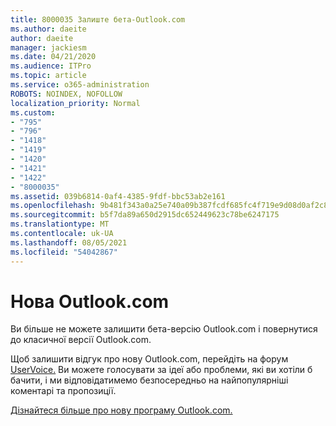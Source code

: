 ```yaml
---
title: 8000035 Залиште бета-Outlook.com
ms.author: daeite
author: daeite
manager: jackiesm
ms.date: 04/21/2020
ms.audience: ITPro
ms.topic: article
ms.service: o365-administration
ROBOTS: NOINDEX, NOFOLLOW
localization_priority: Normal
ms.custom:
- "795"
- "796"
- "1418"
- "1419"
- "1420"
- "1421"
- "1422"
- "8000035"
ms.assetid: 039b6814-0af4-4385-9fdf-bbc53ab2e161
ms.openlocfilehash: 9b481f343a0a25e740a09b387fcdf685fc4f719e9d08d0af2c885f7441ff1b23
ms.sourcegitcommit: b5f7da89a650d2915dc652449623c78be6247175
ms.translationtype: MT
ms.contentlocale: uk-UA
ms.lasthandoff: 08/05/2021
ms.locfileid: "54042867"
---
```

# <a name="the-new-outlookcom"></a>Нова Outlook.com

Ви більше не можете залишити бета-версію Outlook.com і повернутися до класичної версії Outlook.com.
  
Щоб залишити відгук про нову Outlook.com, перейдіть на форум [UserVoice.](https://go.microsoft.com/fwlink/p/?linkid=851599) Ви можете голосувати за ідеї або проблеми, які ви хотіли б бачити, і ми відповідатимемо безпосередньо на найпопулярніші коментарі та пропозиції.
  
[Дізнайтеся більше про нову програму Outlook.com.](https://go.microsoft.com/fwlink/p/?linkid=874356)
  